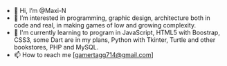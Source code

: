 - 👋 Hi, I’m @Maxi-N
- 👀 I’m interested in programming, graphic design, architecture both in code and real, in making games of low and growing complexity.
- 🌱 I'm currently learning to program in JavaScript, HTML5 with Boostrap, CSS3, some Dart are in my plans, Python with Tkinter, Turtle and other bookstores, PHP and MySQL.
- 📫 How to reach me [gamertagg714@gmail.com]

<!---
Maxi-N/Maxi-N is a ✨ special ✨ repository because its `README.md` (this file) appears on your GitHub profile.
You can click the Preview link to take a look at your changes.
--->
